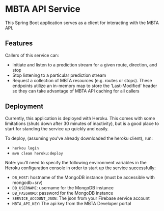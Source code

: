 # MBTA API Service
This Spring Boot application serves as a client for interacting with the MBTA API.

## Features
Callers of this service can:
- Initiate and listen to a prediction stream for a given route, direction, and stop
- Stop listening to a particular prediction stream
- Request a collection of MBTA resources (e.g. routes or stops). These endpoints utilize an in-memory map to 
store the 'Last-Modified' header so they can take advantage of MBTA API caching for all callers

## Deployment
Currently, this application is deployed with Heroku. This comes with some limitations (shuts down after 30 minutes of 
inactivity), but is a good place to start for standing the service up quickly and easily.

To deploy, (assuming you've already downloaded the heroku client), run:
- `herkou login`
- `mvn clean heroku:deploy`

Note: you'll need to specify the following environment variables in the Heroku configuration console in order to start 
up the service successfully:
- `DB_HOST`: hostname of the MongoDB instance (must be accessible with mongodb+srv)
- `DB_USERNAME`: username for the MongoDB instance
- `DB_PASSWORD`: password for the MongoDB instance
- `SERVICE_ACCOUNT_JSON`: The json from your Firebase service account
- `MBTA_API_KEY`: The api key from the MBTA Developer portal